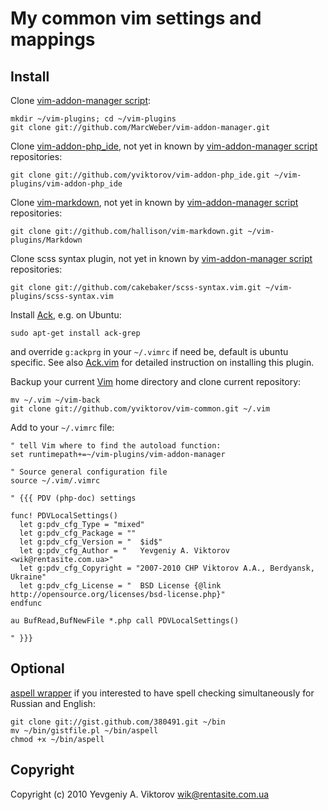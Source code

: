 My common vim settings and mappings
============

Install
-------

Clone [vim-addon-manager script][]:

    mkdir ~/vim-plugins; cd ~/vim-plugins
    git clone git://github.com/MarcWeber/vim-addon-manager.git

Clone [vim-addon-php_ide][], not yet in known by [vim-addon-manager script][] repositories:

    git clone git://github.com/yviktorov/vim-addon-php_ide.git ~/vim-plugins/vim-addon-php_ide

Clone [vim-markdown][], not yet in known by [vim-addon-manager script][] repositories:

    git clone git://github.com/hallison/vim-markdown.git ~/vim-plugins/Markdown

Clone scss syntax plugin, not yet in known by [vim-addon-manager script][] repositories:

    git clone git://github.com/cakebaker/scss-syntax.vim.git ~/vim-plugins/scss-syntax.vim

Install [Ack][], e.g. on Ubuntu:

    sudo apt-get install ack-grep

and override `g:ackprg` in your `~/.vimrc` if need be, default is ubuntu specific.
See also [Ack.vim][] for detailed instruction on installing this plugin.

Backup your current [Vim][] home directory and clone current repository:

    mv ~/.vim ~/vim-back
    git clone git://github.com/yviktorov/vim-common.git ~/.vim

Add to your `~/.vimrc` file:

    " tell Vim where to find the autoload function:
    set runtimepath+=~/vim-plugins/vim-addon-manager

    " Source general configuration file
    source ~/.vim/.vimrc

    " {{{ PDV (php-doc) settings

    func! PDVLocalSettings()
      let g:pdv_cfg_Type = "mixed"
      let g:pdv_cfg_Package = ""
      let g:pdv_cfg_Version = "  $id$"
      let g:pdv_cfg_Author = "   Yevgeniy A. Viktorov <wik@rentasite.com.ua>"
      let g:pdv_cfg_Copyright = "2007-2010 CHP Viktorov A.A., Berdyansk, Ukraine"
      let g:pdv_cfg_License = "  BSD License {@link http://opensource.org/licenses/bsd-license.php}"
    endfunc

    au BufRead,BufNewFile *.php call PDVLocalSettings()

    " }}}

Optional
--------

[aspell wrapper][] if you interested to have spell checking simultaneously for Russian and English:

    git clone git://gist.github.com/380491.git ~/bin
    mv ~/bin/gistfile.pl ~/bin/aspell
    chmod +x ~/bin/aspell

Copyright
---------

Copyright (c) 2010 Yevgeniy A. Viktorov <wik@rentasite.com.ua>

[vim-addon-manager script]: http://www.vim.org/scripts/script.php?script_id=2905
  "vim-addon-manager Script homepage"
[vim-addon-php_ide]: http://github.com/yviktorov/vim-addon-php_ide
  "vim-addon-php_ide"
[vim-markdown]: http://www.vim.org/scripts/script.php?script_id=2882
  "Vim-Markdown script homepage"
[vim]: http://www.vim.org
  "Vim Editor"
[aspell wrapper]: http://gist.github.com/380491
  "aspell wrapper"
[Ack]: http://betterthangrep.com/
  "ack is a tool like grep"
[Ack.vim]: https://github.com/mileszs/ack.vim
  "Vim plugin for the Perl module / CLI script 'ack'"
